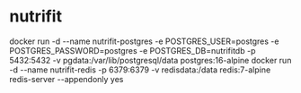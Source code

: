 # nutrifit

docker run -d --name nutrifit-postgres -e POSTGRES_USER=postgres -e POSTGRES_PASSWORD=postgres -e POSTGRES_DB=nutrifitdb -p 5432:5432 -v pgdata:/var/lib/postgresql/data postgres:16-alpine
docker run -d --name nutrifit-redis -p 6379:6379 -v redisdata:/data redis:7-alpine redis-server --appendonly yes
